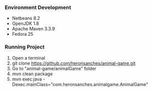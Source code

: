 ### Environment Development
* Netbeans 8.2
* OpenJDK 1.8
* Apache Maven 3.3.9 
* Fedora 25
### Running Project
1. Open a terminal
1. git clone https://github.com/heronsanches/animal-game.git
1. Go to "animal-game/animalGame" folder
1. mvn clean package
1. mvn exec:java -Dexec.mainClass="com.heronsanches.animalgame.AnimalGame"
